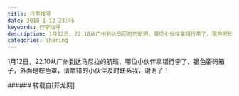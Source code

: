 ```yaml
---
title: 行李找寻
date: 2018-1-12 23:45
keywords: 行李找寻
description: 1月12日，22.10从广州到达马尼拉的航班，哪位小伙伴拿错行李了，银色密码箱子，外面是棕色罩，请拿错的小伙伴及时联系我，谢谢了！
categories: sharing
---
```

<td class="t_f" id="postmessage_1097539">

1月12日，22.10从广州到达马尼拉的航班，哪位小伙伴拿错行李了，银色密码箱子，外面是棕色罩，请拿错的小伙伴及时联系我，谢谢了！<br/>
</td>
###### 转载自[菲龙网]